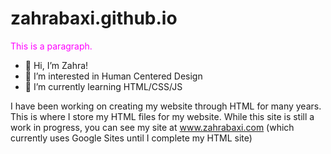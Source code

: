 <!DOCTYPE html>
<html>
<head>
</head>
<body>

<h1>zahrabaxi.github.io</h1>
<p style="color:#ff00ff;">This is a paragraph.</p>

</body>
</html>
  

- 👋 Hi, I’m Zahra!
- 👀 I’m interested in Human Centered Design
- 🌱 I’m currently learning HTML/CSS/JS

I have been working on creating my website through HTML for many years. This is where I store my HTML files for my website. While this site is still a work in progress, you can see my site at <a href="https://www.zahrabaxi.com"> www.zahrabaxi.com </a> (which currently uses Google Sites until I complete my HTML site)

